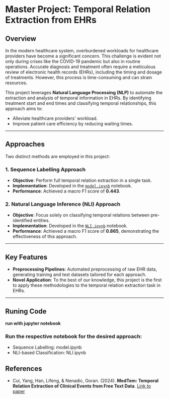 # Master Project: Temporal Relation Extraction from EHRs

## **Overview**

In the modern healthcare system, overburdened workloads for healthcare providers have become a significant concern. This challenge is evident not only during crises like the COVID-19 pandemic but also in routine operations. Accurate diagnosis and treatment often require a meticulous review of electronic health records (EHRs), including the timing and dosage of treatments. However, this process is time-consuming and can strain resources.

This project leverages **Natural Language Processing (NLP)** to automate the extraction and analysis of temporal information in EHRs. By identifying treatment start and end times and classifying temporal relationships, this approach aims to:
- Alleviate healthcare providers' workload.
- Improve patient care efficiency by reducing waiting times.

---

## **Approaches**
Two distinct methods are employed in this project:

### **1. Sequence Labelling Approach**
- **Objective**: Perform full temporal relation extraction in a single task.
- **Implementation**: Developed in the [`model.ipynb`](model.ipynb) notebook.
- **Performance**: Achieved a macro F1 score of **0.443**.

### **2. Natural Language Inference (NLI) Approach**
- **Objective**: Focus solely on classifying temporal relations between pre-identified entities.
- **Implementation**: Developed in the [`NLI.ipynb`](NLI.ipynb) notebook.
- **Performance**: Achieved a macro F1 score of **0.865**, demonstrating the effectiveness of this approach.

---

## **Key Features**
- **Preprocessing Pipelines**: Automated preprocessing of raw EHR data, generating training and test datasets tailored for each approach.
- **Novel Application**: To the best of our knowledge, this project is the first to apply these methodologies to the temporal relation extraction task in EHRs.

---

## **Runing Code**
**run with jupyter notebook**
### Run the respective notebook for the desired approach:
- Sequence Labelling: model.ipynb
- NLI-based Classification: NLI.ipynb

## **References**
- Cui, Yang, Han, Lifeng, & Nenadic, Goran. (2024). **MedTem: Temporal Relation Extraction of Clinical Events from Free Text Data**. [Link to paper](https://aclanthology.org/2023.acl-srw.27/)

